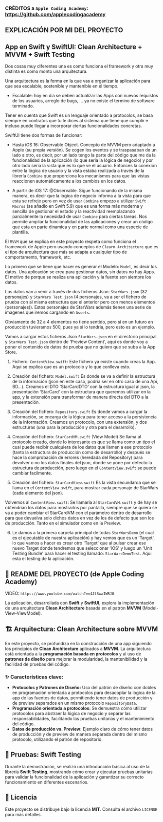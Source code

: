 
### CRÉDITOS a `Apple Coding Academy`: https://github.com/applecodingacademy
## EXPLICACIÓN POR MI DEL PROYECTO
## App en Swift y SwiftUI: Clean Architecture + MVVM + Swift Testing

Dos cosas muy diferentes una es como funciona el framework y otra muy distinta es como monto una arquitectura.

Una arquitectura es la forma en la que vas a organizar la aplicación para que sea escalable, sostenible y mantenible en el tiempo.
- Escalable: hoy en día se deben actualizar las Apps con nuevos requistos de los usuarios, arreglo de bugs, ... ya no existe el termino de software terminado.

Tener en cuenta que Swift es un lenguaje orientado a protocolos, se basa siempre en contratos que tu le dices al sistema que tiene que cumplir e incluso puede llegar a incorporar ciertas funcionalidades concretas.

SwiftUI tiene dos formas de funcionar:
- Hasta iOS 16: Observable Object.
Concepto de MVVM pero adaptado a Apple (su propia versión). Se cogen los eventos y se traspasaban de un lado a otro, es decir, por un lado tengo la parte del código que me da la funcionalidad de la aplicación (lo que seria la lógica de negocio) y por otro lado seria la vista que es lo que ve el usuario. Entonces la conexión entre la lógica de usuario y la vista estaba realizada a través de la librería `Combine` que proporciona los mecanismos para que las vistas reaccionen automáticamente a los cambios en los datos.

- A partir de iOS 17: @Observable.
Sigue funcionando de la misma manera, es decir que la lógica de negocio informa a la vista para que esta se refreje pero en vez de usar `Combine` empezo a utilizar `Swift Macros` (se añadio en Swift 5.9) que es una forma más moderna y sencilla de gestionar el estado y la reactividad reemplazando parcialmente la necesidad de usar `Combine` para ciertas tareas. Nos permite ampliar la funcionalidad de las aplicaciones y crear un código que esta en parte dinamica y en parte normal como una especie de plantilla.

El `MVVM` que se explica en este proyecto respeta como funciona el framework de Apple pero usando conceptos de `Clearn Architecture` que es el tipo de arquitectura que más se adapta a cualquier tipo de comportamento, framework, etc.

Lo primero que se tiene que hacer es generar el Modelo: `Model`, es decir los datos. Una aplicación se crea para gestionar datos, sin datos no hay Apps. El motivo de porque se realiza una aplicación y la fuente son siempre los datos.

Los datos van a venir a través de dos ficheros Json: `StarWars.json` (32 personajes) y `StarWars Test.json` (4 personajes, va a ser el fichero de prueba con al misma estructura que el anterior pero con menos elementos (personajes)). Estos personajes de StarWars además tienen una serie de imagenes que iremos cargando en `Assets`.

Obviamente de 32 a 4 elementos no tiene sentido, pero si en un futuro en producción tuvieramos 500, pues ya si lo tendria, pero esto es un ejemplo.

Vamos a cargar estos ficheros Json `StarWars.json` en el directorio principal y `StarWars Test.json` dentro de 'Preview Content', aqui es donde voy a poner el contenido de datos de prueba que no quiero que se suba a la App Store.

1. Fichero: `ContentView.swift`:
Este fichero ya existe cuando creas la App. Aqui se explica que es un protocolo y lo que conlleva esto.

2. Creación del fichero: `Model.swift`
Es donde se va a definir la estructura de la información (json en este caso, podria ser en otro caso de una Api, BD...).
Creamos el DTO 'StarCardDTO' con la estructura igual al json, la presentación 'StarCard' con la estructura que queremos utilizar en la app, y la extensión para transformar de manera directa del DTO a la presentación.

3. Creación del fichero: `Repository.swift`
Es donde vamos a cargar la información, se encarga de la lógica para tener acceso a la persistencia de la información.
Creamos un protocolo, con una extensión, y dos estructuras (una para la producción y otra para el desarrollo).

4. Creación del fichero: `StarCardVM.swift` (View Model)
Se llama al protocolo creado, donde lo interesante es que se llama como un tipo el cual puede recibir cualquiera de los datos que llamen a ese protocolo (tanto la estructura de producción como de desarrollo) y después se hace la comprobación de errores (heredada del Repository) para devolver o no los datos finales del json, donde se pone por defecto la estructura de producción, pero luego en el `ContentView.swift` se puede cambiar facilmente.

5. Creación del fichero: `StarCardView.swift`
Es la vista secundaroa que se llama en el `ContentView.swift`, para mostrar cada personaje de StarWars (cada elemento del json).

Volvemos al `ContentView.swift`:
Se llamaria al `StarCardVM.swift` y de hay se obtendrian los datos para mostrarlos por pantalla, siempre que se quiera se va a poder cambiar el StarCardVM con el parámetro dentro de desarrollo para que devuelva solo dichos datos en vez de los de defecto que son los de producción. Tanto en el simulador como en la Preview.

6. Le damos a la primera carpeta principal de todas `StarWarsDemo` (el cual es el ejecutable de nuestra aplicación) y hay vemos que es un 'Target', lo que vamos a hacer es crear otro 'Target' que al pulsar crear ese nuevo Target donde tendremos que seleccionar 'iOS' y luego un 'Unit Testing Bundle' para hacer el testing llamado: `StarWarsDemoTest`.
Aqui esta el testing de la aplicación.

## 🚀 README DEL PROYECTO (de Apple Coding Academy)
VIDEO: `https://www.youtube.com/watch?v=4JlSxaIWRJ0`

La aplicación, desarrollada con **Swift** y **SwiftUI**, explora la implementación de una arquitectura **Clean Architecture** basada en el patrón **MVVM** (Model-View-ViewModel).

## 🏗️ Arquitectura: Clean Architecture sobre MVVM

En este proyecto, se profundiza en la construcción de una app siguiendo los principios de **Clean Architecture** aplicados a **MVVM**. La arquitectura está orientada a la **programación basada en protocolos** y al uso de **patrones de diseño** para mejorar la modularidad, la mantenibilidad y la facilidad de pruebas del código.

### ✨ Características clave:

- **Protocolos y Patrones de Diseño:** Uso del patrón de diseño con dobles en programación orientada a protocolos para desacoplar la lógica de la app de las fuentes de datos, permitiendo tener datos de producción y de preview separados en un mismo protocolo `RepositoryData`.
- **Programación orientada a protocolos:** Se demuestra cómo utilizar protocolos para abstraer la lógica de negocio y separar las responsabilidades, facilitando las pruebas unitarias y el mantenimiento del código.
- **Datos de producción vs. Preview:** Ejemplo claro de cómo tener datos de producción y de preview de manera separada dentro del mismo protocolo, utilizando el patrón de repositorio.

## 🧪 Pruebas: Swift Testing

Durante la demostración, se realizó una introducción básica al uso de la librería **Swift Testing**, mostrando cómo crear y ejecutar pruebas unitarias para validar la funcionalidad de la aplicación y garantizar su correcto funcionamiento en diferentes escenarios.

## 📄 Licencia

Este proyecto se distribuye bajo la licencia **MIT**. Consulta el archivo `LICENSE` para más detalles.
